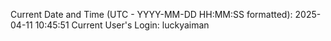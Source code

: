Current Date and Time (UTC - YYYY-MM-DD HH:MM:SS formatted): 2025-04-11 10:45:51
Current User's Login: luckyaiman
